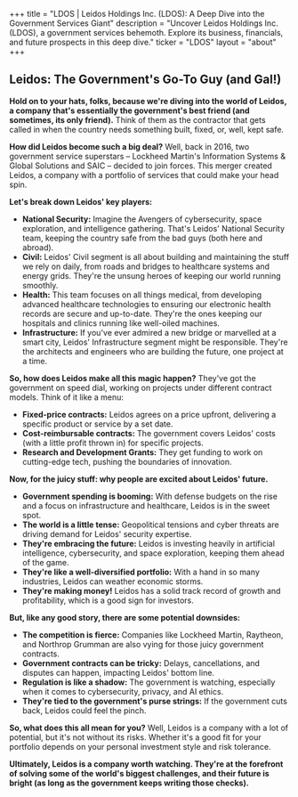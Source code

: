 +++
title = "LDOS |  Leidos Holdings Inc. (LDOS):  A Deep Dive into the Government Services Giant"
description = "Uncover Leidos Holdings Inc. (LDOS), a government services behemoth. Explore its business, financials, and future prospects in this deep dive."
ticker = "LDOS"
layout = "about"
+++

        


## Leidos: The Government's Go-To Guy (and Gal!)

**Hold on to your hats, folks, because we're diving into the world of Leidos, a company that's essentially the government's best friend (and sometimes, its only friend).** Think of them as the contractor that gets called in when the country needs something built, fixed, or, well, kept safe. 

**How did Leidos become such a big deal?** Well, back in 2016, two government service superstars – Lockheed Martin's Information Systems & Global Solutions and SAIC – decided to join forces. This merger created Leidos, a company with a portfolio of services that could make your head spin. 

**Let's break down Leidos' key players:**

* **National Security:** Imagine the Avengers of cybersecurity, space exploration, and intelligence gathering. That's Leidos' National Security team, keeping the country safe from the bad guys (both here and abroad).
* **Civil:** Leidos' Civil segment is all about building and maintaining the stuff we rely on daily, from roads and bridges to healthcare systems and energy grids. They're the unsung heroes of keeping our world running smoothly.
* **Health:** This team focuses on all things medical, from developing advanced healthcare technologies to ensuring our electronic health records are secure and up-to-date. They're the ones keeping our hospitals and clinics running like well-oiled machines.
* **Infrastructure:** If you've ever admired a new bridge or marvelled at a smart city, Leidos' Infrastructure segment might be responsible. They're the architects and engineers who are building the future, one project at a time.

**So, how does Leidos make all this magic happen?** They've got the government on speed dial, working on projects under different contract models. Think of it like a menu:

* **Fixed-price contracts:**  Leidos agrees on a price upfront, delivering a specific product or service by a set date.  
* **Cost-reimbursable contracts:** The government covers Leidos' costs (with a little profit thrown in) for specific projects.
* **Research and Development Grants:** They get funding to work on cutting-edge tech, pushing the boundaries of innovation.

**Now, for the juicy stuff: why people are excited about Leidos' future.** 

* **Government spending is booming:**  With defense budgets on the rise and a focus on infrastructure and healthcare, Leidos is in the sweet spot.
* **The world is a little tense:**  Geopolitical tensions and cyber threats are driving demand for Leidos' security expertise. 
* **They're embracing the future:** Leidos is investing heavily in artificial intelligence, cybersecurity, and space exploration, keeping them ahead of the game.
* **They're like a well-diversified portfolio:** With a hand in so many industries, Leidos can weather economic storms.
* **They're making money!**  Leidos has a solid track record of growth and profitability, which is a good sign for investors.

**But, like any good story, there are some potential downsides:**

* **The competition is fierce:**  Companies like Lockheed Martin, Raytheon, and Northrop Grumman are also vying for those juicy government contracts.
* **Government contracts can be tricky:** Delays, cancellations, and disputes can happen, impacting Leidos' bottom line.
* **Regulation is like a shadow:**  The government is watching, especially when it comes to cybersecurity, privacy, and AI ethics. 
* **They're tied to the government's purse strings:**  If the government cuts back, Leidos could feel the pinch. 

**So, what does this all mean for you?** Well,  Leidos is a company with a lot of potential, but it's not without its risks. Whether it's a good fit for your portfolio depends on your personal investment style and risk tolerance. 

**Ultimately, Leidos is a company worth watching. They're at the forefront of solving some of the world's biggest challenges, and their future is bright (as long as the government keeps writing those checks).** 

        